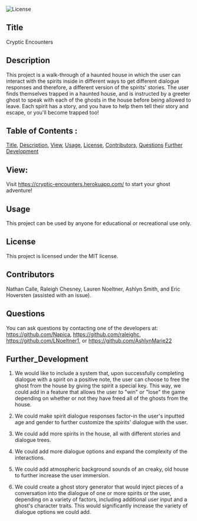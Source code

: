 ![License](https://img.shields.io/badge/License-MIT-red)

## Title

Cryptic Encounters

## Description

This project is a walk-through of a haunted house in which the user can interact with the spirits inside in different ways to get different dialogue responses and therefore, a different version of the spirits' stories. The user finds themselves trapped in a haunted house, and is instructed by a greeter ghost to speak with each of the ghosts in the house before being allowed to leave. Each spirit has a story, and you have to help them tell their story and escape, or you'll become trapped too!

## Table of Contents :

[Title](#Title),
[Description](#Description),
[View](#View),
[Usage](#Usage),
[License](#License),
[Contributors](#Contributors),
[Questions](#Questions)
[Further Development](#Further_Development)

## View:

Visit https://cryptic-encounters.herokuapp.com/ to start your ghost adventure!

## Usage

This project can be used by anyone for educational or recreational use only.

## License

This project is licensed under the MIT license.

## Contributors

Nathan Calle, Raleigh Chesney, Lauren Noeltner, Ashlyn Smith, and Eric Hoversten (assisted with an issue).

## Questions

You can ask questions by contacting one of the developers at: https://github.com/Napica, https://github.com/raleighc, https://github.com/LNoeltner1, or https://github.com/AshlynMarie22

## Further_Development

1. We would like to include a system that, upon successfully completing dialogue with a spirit on a positive note, the user can choose to free the ghost from the house by giving the spirit a special key. This way, we could add in a feature that allows the user to "win" or "lose" the game depending on whether or not they have freed all of the ghosts from the house.

2. We could make spirit dialogue responses factor-in the user's inputted age and gender to further customize the spirits' dialogue with the user.

3. We could add more spirits in the house, all with different stories and dialogue trees.

4. We could add more dialogue options and expand the complexity of the interactions.

5. We could add atmospheric background sounds of an creaky, old house to further increase the user immersion.

6. We could create a ghost story generator that would inject pieces of a conversation into the dialogue of one or more spirits or the user, depending on a variety of factors, including additional user input and a ghost's character traits. This would significantly increase the variety of dialogue options we could add.
